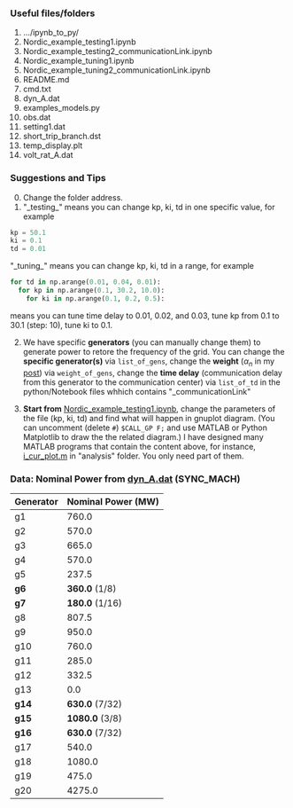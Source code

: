 ### Useful files/folders
1. .../ipynb\_to_py/
2. Nordic\_example_testing1.ipynb
3. Nordic\_example\_testing2_communicationLink.ipynb
4. Nordic\_example\_tuning1.ipynb
5. Nordic\_example\_tuning2_communicationLink.ipynb
6. README.md
7. cmd.txt
8. dyn_A.dat
9. examples_models.py
10. obs.dat
11. setting1.dat
12. short\_trip_branch.dst
13. temp_display.plt
14. volt\_rat_A.dat

### Suggestions and Tips
0. Change the folder address.
1. "\_testing\_" means you can change kp, ki, td in one specific value, for example
```python
kp = 50.1
ki = 0.1
td = 0.01
```
"\_tuning\_" means you can change kp, ki, td in a range, for example
```python
for td in np.arange(0.01, 0.04, 0.01):
  for kp in np.arange(0.1, 30.2, 10.0):
    for ki in np.arange(0.1, 0.2, 0.5):
```
means you can tune time delay to 0.01, 0.02, and 0.03, tune kp from 0.1 to 30.1 (step: 10), tune ki to 0.1.


2. We have specific **generators** (you can manually change them) to generate power to retore the frequency of the grid.
You can change the **specific generator(s)** via `list_of_gens`, change the **weight** ($\alpha_n$ in my [post](https://github.com/realgjl/sfcNordic/blob/master/reference%20(pdf)/post.pdf)) via `weight_of_gens`, change the **time delay** (communication delay from this generator to the communication center) via `list_of_td` in the python/Notebook files whhich contains "\_communicationLink"


3. **Start from** [Nordic_example_testing1.ipynb](https://github.com/realgjl/sfcNordic/blob/master/examples/Nordic_example_testing1.ipynb), change the parameters of the file (kp, ki, td) and find what will happen in gnuplot diagram. (You can uncomment (delete `#`) `$CALL_GP F;` and use MATLAB or Python Matplotlib to draw the the related diagram.)
I have designed many MATLAB programs that contain the content above, for instance, [i_cur_plot.m](https://github.com/realgjl/sfcNordic/blob/master/analysis/5.1/i_cur_plot.m) in "analysis" folder. You only need part of them.



### Data: Nominal Power from [dyn_A.dat](https://github.com/realgjl/sfcNordic/blob/master/examples/dyn_A.dat) (SYNC_MACH)
| Generator | Nominal Power (MW)|
|-----------|-------------------|
| g1        | 760.0             |
| g2        | 570.0             |
| g3        | 665.0             |
| g4        | 570.0             |
| g5        | 237.5             |
| **g6**    | **360.0** (1/8)   |
| **g7**    | **180.0** (1/16)  |
| g8        | 807.5             |
| g9        | 950.0             |
| g10       | 760.0             |
| g11       | 285.0             |
| g12       | 332.5             |
| g13       | 0.0               |
| **g14**   | **630.0** (7/32)  |
| **g15**   | **1080.0** (3/8)  |
| **g16**   | **630.0** (7/32)  |
| g17       | 540.0             |
| g18       | 1080.0            |
| g19       | 475.0             |
| g20       | 4275.0            |

